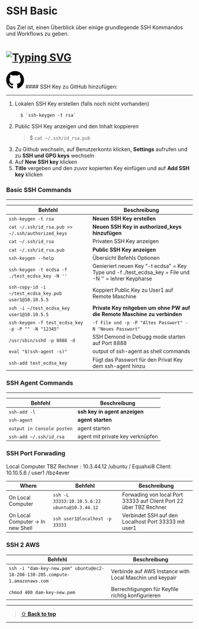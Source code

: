 SSH Basic 
====
Das Ziel ist, einen Überblick über einige grundlegende SSH Kommandos und Workflows zu geben.

# [![Typing SVG](https://readme-typing-svg.demolab.com?font=Fira+Code&pause=1000&width=435&lines=Workflows)]()
![GitHub](/github.png) #### SSH Key zu GitHub hinzufügen:
***
1. Lokalen SSH Key erstellen (falls noch nicht vorhanden)
    ``` 
      $ `ssh-keygen -t rsa` 
    ``` 
2. Public SSH Key anzeigen und den Inhalt koppieren
    >  $ `cat ~/.ssh/id_rsa.pub` 
3. Zu Github wechseln, auf Benutzerkonto klicken, **Settings** aufrufen und zu **SSH und GPG keys** wechseln
4. Auf **New SSH key** klicken
5. **Title** vergeben und den zuvor kopierten Key einfügen und auf **Add SSH key** klicken

### Basic SSH Commands 
***
| Behfehl | Beschreibung |
| ---     | ---   |
|`ssh-keygen -t rsa` | **Neuen SSH Key erstellen**| 
| `cat ~/.ssh/id_rsa.pub >> ~/.ssh/authorized_keys` | **Neuen SSH Key in authorized_keys hinzufügen** | **
| `cat ~/.ssh/id_rsa` | Privaten SSH Key anzeigen |
| `cat ~/.ssh/id_rsa.pub` | **Public SSH Key anzeigen** | 
| `ssh-keygen --help` | Übersicht Befehls Optionen |
| `ssh-keygen -t ecdsa -f ./test_ecdsa_key -N ''`| Genieriert neuen Key "-t ecdsa" = Key Type und -f ./test_ecdsa_key = File und -N '' = lehrer Keypharse   |
| `ssh-copy-id -i ~/test_ecdsa_key.pub user1@10.10.5.5`| Koppiert Public Key zu User1 auf Remote Maschine |
| `ssh -i ~/test_ecdsa_key user1@10.10.5.5` | **Private Key mitgeben um ohne PW auf die Remote Maschine zu verbinden** |
| `ssh-keygen -f test_ecdsa_key -p -P "" -N "12345"` | `-f File und -p -P "Altes Passwort" -N "Neues Passwort"` |
| `/usr/sbin/sshd -p 8888 -d`| SSH Demond in Debugg mode starten auf Port 8888    |
| `eval "$(ssh-agent -s)"`| output of ssh-agent as shell commands |
| `ssh-add test_ecdsa_key`| Fügt das Passwort für den Privat Key dem ssh-agent hinzu    |

### SSH Agent Commands 
***
| Behfehl | Beschreibung |
| ---     | ---   |
| `ssh-add -l` | **ssh key in agent anzeigen**| 
| `ssh-agent` | **agent starten** | **
| `output in Console posten` | agent starten |
| `ssh-add ~/.ssh/id_rsa` | agent mit private key verknüpfen |

### SSH Port Forwading

Local Computer 
TBZ Rechner : 10.3.44.12 /ubuntu / Equahxi8
Client: 10.10.5.6 / user1 /tbz4ever

| Where| Behfehl | Beschreibung |
|--- | ---     | ---   |
|On Local Computer | `ssh -L 33333:10.10.5.6:22 ubuntu@10.3.44.12` | Forwading von local Port 33333 auf Client Port 22 über TBZ Rechner |
|On Local Computer -> In new Shell | `ssh user1@localhost -p 33333`| Verbindet SSH auf den Localhost Port 33333 mit user1   |


### SSH 2 AWS

| Behfehl | Beschreibung |
| ---     | ---   |
| `ssh -i "dam-key-new.pem" ubuntu@ec2-18-208-130-205.compute-1.amazonaws.com` | Verbinde auf AWS Instance with Local Maschin und keypair |
| `chmod 400 dam-key-new.pem`| Berrechtigungen für Keyfile richtig konfigurieren   |

---

> [⇧ **Back to top**](#Ziel)

---
